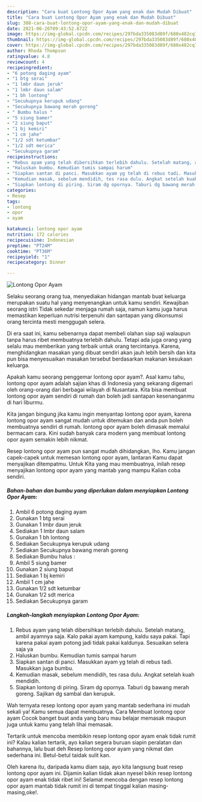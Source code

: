 ```yaml
---
description: "Cara buat Lontong Opor Ayam yang enak dan Mudah Dibuat"
title: "Cara buat Lontong Opor Ayam yang enak dan Mudah Dibuat"
slug: 388-cara-buat-lontong-opor-ayam-yang-enak-dan-mudah-dibuat
date: 2021-06-26T09:43:52.672Z
image: https://img-global.cpcdn.com/recipes/297bda335083d89f/680x482cq70/lontong-opor-ayam-foto-resep-utama.jpg
thumbnail: https://img-global.cpcdn.com/recipes/297bda335083d89f/680x482cq70/lontong-opor-ayam-foto-resep-utama.jpg
cover: https://img-global.cpcdn.com/recipes/297bda335083d89f/680x482cq70/lontong-opor-ayam-foto-resep-utama.jpg
author: Rhoda Thompson
ratingvalue: 4.8
reviewcount: 4
recipeingredient:
- "6 potong daging ayam"
- "1 btg serai"
- "1 lmbr daun jeruk"
- "1 lmbr daun salam"
- "1 bh lontong"
- "Secukupnya kerupuk udang"
- "Secukupnya bawang merah goreng"
- " Bumbu halus "
- "5 siung bamer"
- "2 siung baput"
- "1 bj kemiri"
- "1 cm jahe"
- "1/2 sdt ketumbar"
- "1/2 sdt merica"
- "Secukupnya garam"
recipeinstructions:
- "Rebus ayam yang telah dibersihkan terlebih dahulu. Setelah matang, ambil ayamnya saja. Kalo pakai ayam kampung, kaldu saya pakai. Tapi karena pakai ayam potong jadi tidak pakai kaldunya. Sesuaikan selera saja ya"
- "Haluskan bumbu. Kemudian tumis sampai harum"
- "Siapkan santan di panci. Masukkan ayam yg telah di rebus tadi. Masukkan juga bumbu."
- "Kemudian masak, sebelum mendidih, tes rasa dulu. Angkat setelah kuah mendidih."
- "Siapkan lontong di piring. Siram dg opornya. Taburi dg bawang merah goreng. Sajikan dg sambal dan kerupuk."
categories:
- Resep
tags:
- lontong
- opor
- ayam

katakunci: lontong opor ayam 
nutrition: 172 calories
recipecuisine: Indonesian
preptime: "PT24M"
cooktime: "PT36M"
recipeyield: "1"
recipecategory: Dinner

---
```



![Lontong Opor Ayam](https://img-global.cpcdn.com/recipes/297bda335083d89f/680x482cq70/lontong-opor-ayam-foto-resep-utama.jpg)

Selaku seorang orang tua, menyediakan hidangan mantab buat keluarga merupakan suatu hal yang menyenangkan untuk kamu sendiri. Kewajiban seorang istri Tidak sekedar menjaga rumah saja, namun kamu juga harus memastikan keperluan nutrisi terpenuhi dan santapan yang dikonsumsi orang tercinta mesti menggugah selera.

Di era  saat ini, kamu sebenarnya dapat membeli olahan siap saji walaupun tanpa harus ribet membuatnya terlebih dahulu. Tetapi ada juga orang yang selalu mau memberikan yang terbaik untuk orang tercintanya. Karena, menghidangkan masakan yang dibuat sendiri akan jauh lebih bersih dan kita pun bisa menyesuaikan masakan tersebut berdasarkan makanan kesukaan keluarga. 



Apakah kamu seorang penggemar lontong opor ayam?. Asal kamu tahu, lontong opor ayam adalah sajian khas di Indonesia yang sekarang digemari oleh orang-orang dari berbagai wilayah di Nusantara. Kita bisa membuat lontong opor ayam sendiri di rumah dan boleh jadi santapan kesenanganmu di hari liburmu.

Kita jangan bingung jika kamu ingin menyantap lontong opor ayam, karena lontong opor ayam sangat mudah untuk ditemukan dan anda pun boleh membuatnya sendiri di rumah. lontong opor ayam boleh dimasak memalui bermacam cara. Kini sudah banyak cara modern yang membuat lontong opor ayam semakin lebih nikmat.

Resep lontong opor ayam pun sangat mudah dihidangkan, lho. Kamu jangan capek-capek untuk memesan lontong opor ayam, lantaran Kamu dapat menyajikan ditempatmu. Untuk Kita yang mau membuatnya, inilah resep menyajikan lontong opor ayam yang mantab yang mampu Kalian coba sendiri.

<!--inarticleads1-->

##### Bahan-bahan dan bumbu yang diperlukan dalam menyiapkan Lontong Opor Ayam:

1. Ambil 6 potong daging ayam
1. Gunakan 1 btg serai
1. Gunakan 1 lmbr daun jeruk
1. Sediakan 1 lmbr daun salam
1. Gunakan 1 bh lontong
1. Sediakan Secukupnya kerupuk udang
1. Sediakan Secukupnya bawang merah goreng
1. Sediakan  Bumbu halus :
1. Ambil 5 siung bamer
1. Gunakan 2 siung baput
1. Sediakan 1 bj kemiri
1. Ambil 1 cm jahe
1. Gunakan 1/2 sdt ketumbar
1. Gunakan 1/2 sdt merica
1. Sediakan Secukupnya garam




<!--inarticleads2-->

##### Langkah-langkah menyiapkan Lontong Opor Ayam:

1. Rebus ayam yang telah dibersihkan terlebih dahulu. Setelah matang, ambil ayamnya saja. Kalo pakai ayam kampung, kaldu saya pakai. Tapi karena pakai ayam potong jadi tidak pakai kaldunya. Sesuaikan selera saja ya
1. Haluskan bumbu. Kemudian tumis sampai harum
1. Siapkan santan di panci. Masukkan ayam yg telah di rebus tadi. Masukkan juga bumbu.
1. Kemudian masak, sebelum mendidih, tes rasa dulu. Angkat setelah kuah mendidih.
1. Siapkan lontong di piring. Siram dg opornya. Taburi dg bawang merah goreng. Sajikan dg sambal dan kerupuk.




Wah ternyata resep lontong opor ayam yang mantab sederhana ini mudah sekali ya! Kamu semua dapat membuatnya. Cara Membuat lontong opor ayam Cocok banget buat anda yang baru mau belajar memasak maupun juga untuk kamu yang telah lihai memasak.

Tertarik untuk mencoba membikin resep lontong opor ayam enak tidak rumit ini? Kalau kalian tertarik, ayo kalian segera buruan siapin peralatan dan bahannya, lalu buat deh Resep lontong opor ayam yang nikmat dan sederhana ini. Betul-betul taidak sulit kan. 

Oleh karena itu, daripada kamu diam saja, ayo kita langsung buat resep lontong opor ayam ini. Dijamin kalian tiidak akan nyesel bikin resep lontong opor ayam enak tidak ribet ini! Selamat mencoba dengan resep lontong opor ayam mantab tidak rumit ini di tempat tinggal kalian masing-masing,oke!.

